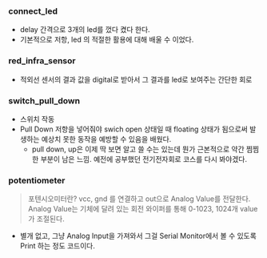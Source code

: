 ### connect_led

- delay 간격으로 3개의 led를 껐다 켰다 한다.
- 기본적으로 저항, led 의 적절한 활용에 대해 배울 수 이었다.

### red_infra_sensor

- 적외선 센서의 결과 값을 digital로 받아서 그 결과를 led로 보여주는 간단한 회로

### switch_pull_down

- 스위치 작동
- Pull Down 저항을 넣어줘야 swich open 상태일 때 floating 상태가 됨으로써 발생하는 예상치 못한 동작을 예방할 수 있음을 배웠다.
  - pull down, up은 이제 딱 보면 알고 쓸 수는 있는데 뭔가 근본적으로 약간 찜찜한 부분이 남은 느낌. 예전에 공부했던 전기전자회로 코스를 다시 봐야겠다.

### potentiometer

> 포텐시오미터란? vcc, gnd 를 연결하고 out으로 Analog Value를 전달한다. Analog Value는 기체에 달려 있는 회전 와이퍼를 통해 0-1023, 1024개 value가 조절된다.

- 별개 없고, 그냥 Analog Input을 가져와서 그걸 Serial Monitor에서 볼 수 있도록 Print 하는 정도 코드이다.
